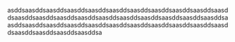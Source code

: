 asddsaasddsaasddsaasddsaasddsaasddsaasddsaasddsaasddsaasddsaasddsaasddsaasddsaasddsaasddsaasddsaasddsaasddsaasddsaasddsaasddsaasddsaasddsaasddsaasddsaasddsaasddsaasddsaasddsaasddsaasddsaasddsaasddsaasddsaasddsaasddsa